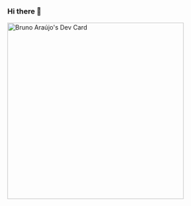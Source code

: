 ### Hi there 👋

<a href="https://app.daily.dev/king0vdeception"><img src="https://api.daily.dev/devcards/1a11d1db10ee4bb49362b8d8f40557b8.png?r=e8x" width="400" alt="Bruno Araújo's Dev Card"/></a>


<!--
**brunocarsten/brunocarsten** is a ✨ _special_ ✨ repository because its `README.md` (this file) appears on your GitHub profile.

Here are some ideas to get you started:

- 🔭 I’m currently working on ...
- 🌱 I’m currently learning ...
- 👯 I’m looking to collaborate on ...
- 🤔 I’m looking for help with ...
- 💬 Ask me about ...
- 📫 How to reach me: ...
- 😄 Pronouns: ...
- ⚡ Fun fact: ...
-->
